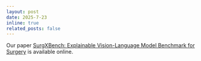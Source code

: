 ```yaml
---
layout: post
date: 2025-7-23
inline: true
related_posts: false
---
```


Our paper [SurgXBench: Explainable Vision-Language Model Benchmark for Surgery](https://arxiv.org/abs/2505.10764) is available online.